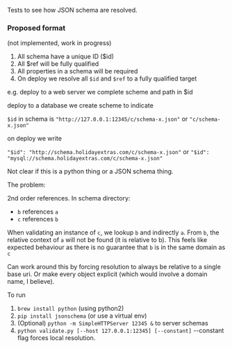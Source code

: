 Tests to see how JSON schema are resolved.

### Proposed format

(not implemented, work in progress)

1. All schema have a unique ID ($id)
2. All $ref will be fully qualified
3. All properties in a schema will be required 
4. On deploy we resolve all `$id` and `$ref` to a fully qualified target

e.g. deploy to a web server
we complete scheme and path in $id

deploy to a database we create scheme to indicate 

`$id` in schema is 
`"http://127.0.0.1:12345/c/schema-x.json"`
or 
`"c/schema-x.json"`

on deploy we write

`"$id": "http://schema.holidayextras.com/c/schema-x.json"`
or
`"$id": "mysql://schema.holidayextras.com/c/schema-x.json"`



Not clear if this is a python thing or a JSON schema thing.

The problem:

2nd order references.  In schema directory:

- `b` references `a`
- `c` references `b`

When validating an instance of `c`, we lookup `b` and indirectly `a`.
From `b`, the relative context of `a` will not be found (it is relative to
  b).  This feels like expected behaviour as there is no guarantee that `b` is
  in the same domain as `c`

Can work around this by forcing resolution to always be relative to a single base uri.
Or make every object explicit (which would involve a domain name, I believe).

To run

1. `brew install python` (using python2)
2. `pip install jsonschema` (or use a virtual env)
3. (Optional) `python -m SimpleHTTPServer 12345 &` to server schemas
4. `python validate.py [--host 127.0.0.1:12345] [--constant]` --constant flag
forces local resolution.
